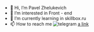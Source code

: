- 👋 Hi, I’m Pavel Zhelukevich
- 👀 I’m interested in Front - end
- 🌱 I’m currently learning in skillbox.ru
- 📫 How to reach me ![telegram](https://user-images.githubusercontent.com/100149928/195886673-d9189b0c-3804-4636-a142-08d380fc29ba.png)
 [a link](https://t.me/zhelukevich)
